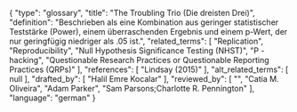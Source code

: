 {
    "type": "glossary",
    "title": "The Troubling Trio (Die dreisten Drei)",
    "definition": "Beschrieben als eine Kombination aus geringer statistischer Teststärke (Power), einem überraschenden Ergebnis und einem p-Wert, der nur geringfügig niedriger als .05 ist.",
    "related_terms": [
        "Replication",
        "Reproducibility",
        "Null Hypothesis Significance Testing (NHST)",
        "P -hacking",
        "Questionable Research Practices or Questionable Reporting Practices (QRPs)"
    ],
    "references": [
        "Lindsay (2015)"
    ],
    "alt_related_terms": [
        null
    ],
    "drafted_by": [
        "Halil Emre Kocalar"
    ],
    "reviewed_by": [
        "",
        "Catia M. Oliveira",
        "Adam Parker",
        "Sam Parsons;Charlotte R. Pennington"
    ],
    "language": "german"
}
